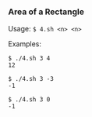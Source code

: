 ### Area of a Rectangle
Usage: `$ 4.sh <n> <n>`

Examples:
```
$ ./4.sh 3 4
12

$ ./4.sh 3 -3
-1

$ ./4.sh 3 0
-1
```
